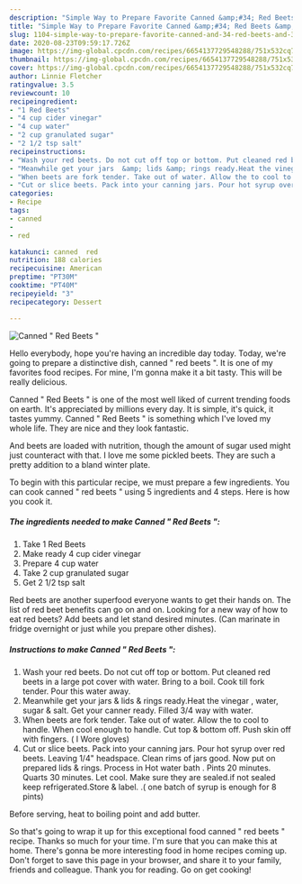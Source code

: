 ```yaml
---
description: "Simple Way to Prepare Favorite Canned &amp;#34; Red Beets &amp;#34;"
title: "Simple Way to Prepare Favorite Canned &amp;#34; Red Beets &amp;#34;"
slug: 1104-simple-way-to-prepare-favorite-canned-and-34-red-beets-and-34
date: 2020-08-23T09:59:17.726Z
image: https://img-global.cpcdn.com/recipes/6654137729548288/751x532cq70/canned-red-beets-recipe-main-photo.jpg
thumbnail: https://img-global.cpcdn.com/recipes/6654137729548288/751x532cq70/canned-red-beets-recipe-main-photo.jpg
cover: https://img-global.cpcdn.com/recipes/6654137729548288/751x532cq70/canned-red-beets-recipe-main-photo.jpg
author: Linnie Fletcher
ratingvalue: 3.5
reviewcount: 10
recipeingredient:
- "1 Red Beets"
- "4 cup cider vinegar"
- "4 cup water"
- "2 cup granulated sugar"
- "2 1/2 tsp salt"
recipeinstructions:
- "Wash your red beets. Do not cut off top or bottom. Put cleaned red beets in a large pot cover with water. Bring to a boil. Cook till fork tender. Pour this water away."
- "Meanwhile get your jars  &amp; lids &amp; rings ready.Heat the vinegar , water, sugar &amp; salt. Get your canner ready. Filled 3/4 way with water."
- "When beets are fork tender. Take out of water. Allow the to cool to handle. When cool enough to handle. Cut top &amp; bottom off.  Push skin off with fingers. ( I Wore gloves)"
- "Cut or slice beets. Pack into your canning jars. Pour hot syrup over red beets. Leaving 1/4&#34; headspace. Clean rims of jars good. Now put on prepared lids &amp; rings. Process in Hot water bath . Pints 20 minutes.  Quarts 30 minutes. Let cool. Make sure they are sealed.if not sealed keep refrigerated.Store &amp; label. .( one batch of syrup is enough for 8 pints)"
categories:
- Recipe
tags:
- canned
- 
- red

katakunci: canned  red 
nutrition: 188 calories
recipecuisine: American
preptime: "PT30M"
cooktime: "PT40M"
recipeyield: "3"
recipecategory: Dessert

---
```



![Canned &#34; Red Beets &#34;](https://img-global.cpcdn.com/recipes/6654137729548288/751x532cq70/canned-red-beets-recipe-main-photo.jpg)

Hello everybody, hope you're having an incredible day today. Today, we're going to prepare a distinctive dish, canned &#34; red beets &#34;. It is one of my favorites food recipes. For mine, I'm gonna make it a bit tasty. This will be really delicious.

Canned &#34; Red Beets &#34; is one of the most well liked of current trending foods on earth. It's appreciated by millions every day. It is simple, it's quick, it tastes yummy. Canned &#34; Red Beets &#34; is something which I've loved my whole life. They are nice and they look fantastic.

And beets are loaded with nutrition, though the amount of sugar used might just counteract with that. I love me some pickled beets. They are such a pretty addition to a bland winter plate.


To begin with this particular recipe, we must prepare a few ingredients. You can cook canned &#34; red beets &#34; using 5 ingredients and 4 steps. Here is how you cook it.

<!--inarticleads1-->

##### The ingredients needed to make Canned &#34; Red Beets &#34;:

1. Take 1 Red Beets
1. Make ready 4 cup cider vinegar
1. Prepare 4 cup water
1. Take 2 cup granulated sugar
1. Get 2 1/2 tsp salt


Red beets are another superfood everyone wants to get their hands on. The list of red beet benefits can go on and on. Looking for a new way of how to eat red beets? Add beets and let stand desired minutes. (Can marinate in fridge overnight or just while you prepare other dishes). 

<!--inarticleads2-->

##### Instructions to make Canned &#34; Red Beets &#34;:

1. Wash your red beets. Do not cut off top or bottom. Put cleaned red beets in a large pot cover with water. Bring to a boil. Cook till fork tender. Pour this water away.
1. Meanwhile get your jars  &amp; lids &amp; rings ready.Heat the vinegar , water, sugar &amp; salt. Get your canner ready. Filled 3/4 way with water.
1. When beets are fork tender. Take out of water. Allow the to cool to handle. When cool enough to handle. Cut top &amp; bottom off.  Push skin off with fingers. ( I Wore gloves)
1. Cut or slice beets. Pack into your canning jars. Pour hot syrup over red beets. Leaving 1/4&#34; headspace. Clean rims of jars good. Now put on prepared lids &amp; rings. Process in Hot water bath . Pints 20 minutes.  Quarts 30 minutes. Let cool. Make sure they are sealed.if not sealed keep refrigerated.Store &amp; label. .( one batch of syrup is enough for 8 pints)


Before serving, heat to boiling point and add butter. 

So that's going to wrap it up for this exceptional food canned &#34; red beets &#34; recipe. Thanks so much for your time. I'm sure that you can make this at home. There's gonna be more interesting food in home recipes coming up. Don't forget to save this page in your browser, and share it to your family, friends and colleague. Thank you for reading. Go on get cooking!
